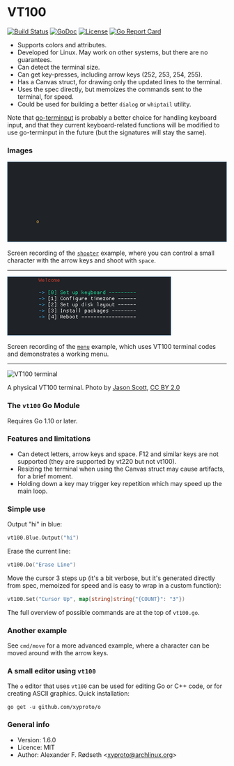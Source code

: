# VT100

[![Build Status](https://travis-ci.org/xyproto/vt100.svg?branch=master)](https://travis-ci.org/xyproto/vt100) [![GoDoc](https://godoc.org/github.com/xyproto/vt100?status.svg)](https://godoc.org/github.com/xyproto/vt100) [![License](https://img.shields.io/badge/license-MIT-green.svg?style=flat)](https://raw.githubusercontent.com/xyproto/vt100/master/LICENSE) [![Go Report Card](https://goreportcard.com/badge/github.com/xyproto/vt100)](https://goreportcard.com/report/github.com/xyproto/vt100)

* Supports colors and attributes.
* Developed for Linux. May work on other systems, but there are no guarantees.
* Can detect the terminal size.
* Can get key-presses, including arrow keys (252, 253, 254, 255).
* Has a Canvas struct, for drawing only the updated lines to the terminal.
* Uses the spec directly, but memoizes the commands sent to the terminal, for speed.
* Could be used for building a better `dialog` or `whiptail` utility.

Note that [go-terminput](https://github.com/tj/go-terminput) is probably a better choice for handling keyboard input, and that they current keyboard-related functions will be modified to use go-terminput in the future (but the signatures will stay the same).

### Images

![shooter example](img/shooter.gif)

Screen recording of the [`shooter`](cmd/shooter) example, where you can control a small character with the arrow keys and shoot with `space`.

---

![menu example](img/menu.gif)

Screen recording of the [`menu`](cmd/menu) example, which uses VT100 terminal codes and demonstrates a working menu.

---

![VT100 terminal](https://upload.wikimedia.org/wikipedia/commons/thumb/9/99/DEC_VT100_terminal.jpg/300px-DEC_VT100_terminal.jpg)

A physical VT100 terminal. Photo by [Jason Scott](https://www.flickr.com/photos/54568729@N00/9636183501), [CC BY 2.0](https://creativecommons.org/licenses/by/2.0)

### The `vt100` Go Module

Requires Go 1.10 or later.

### Features and limitations

* Can detect letters, arrow keys and space. F12 and similar keys are not supported (they are supported by vt220 but not vt100).
* Resizing the terminal when using the Canvas struct may cause artifacts, for a brief moment.
* Holding down a key may trigger key repetition which may speed up the main loop.

### Simple use

Output "hi" in blue:

```go
vt100.Blue.Output("hi")
```

Erase the current line:

```go
vt100.Do("Erase Line")
```

Move the cursor 3 steps up (it's a bit verbose, but it's generated directly from spec, memoized for speed and is easy to wrap in a custom function):

```go
vt100.Set("Cursor Up", map[string]string{"{COUNT}": "3"})
```

The full overview of possible commands are at the top of `vt100.go`.

### Another example

See `cmd/move` for a more advanced example, where a character can be moved around with the arrow keys.

### A small editor using `vt100`

The `o` editor that uses `vt100` can be used for editing Go or C++ code, or for creating ASCII graphics. Quick installation:

    go get -u github.com/xyproto/o

### General info

* Version: 1.6.0
* Licence: MIT
* Author: Alexander F. Rødseth &lt;xyproto@archlinux.org&gt;
